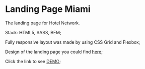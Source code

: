 # Landing Page Miami

The landing page for Hotel Network.

Stack: HTML5, SASS, BEM;

Fully responsive layout was made by using CSS Grid and Flexbox;

Design of the landing page you could find [here](https://www.figma.com/file/nHz8bflIwJaWP3P99vKTH5/miami_home_new?node-id=0%3A2);

Click the link to see [DEMO](https://dellachaise.github.io/miami-landing/);
